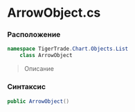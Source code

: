 
# ArrowObject.cs
### Расположение
```csharp
namespace TigerTrade.Chart.Objects.List  
    class ArrowObject
```

> Описание

### Синтаксис
```csharp
public ArrowObject()
```
